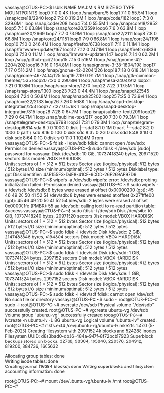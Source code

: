 vassaya@OTUS-PC:~$ lsblk
NAME   MAJ:MIN RM   SIZE RO TYPE MOUNTPOINTS
loop0    7:0    0     4K  1 loop /snap/bare/5
loop1    7:1    0  55.5M  1 loop /snap/core18/2940
loop2    7:2    0 319.2M  1 loop /snap/code/182
loop3    7:3    0 329.6M  1 loop /snap/code/208
loop4    7:4    0  55.5M  1 loop /snap/core18/2952
loop5    7:5    0  63.8M  1 loop /snap/core20/2599
loop6    7:6    0  63.8M  1 loop /snap/core20/2669
loop7    7:7    0  73.9M  1 loop /snap/core22/2111
loop8    7:8    0  66.8M  1 loop /snap/core24/1151
loop9    7:9    0  66.8M  1 loop /snap/core24/1196
loop10   7:10   0 246.4M  1 loop /snap/firefox/6738
loop11   7:11   0  11.1M  1 loop /snap/firmware-updater/167
loop12   7:12   0 247.1M  1 loop /snap/firefox/6836
loop13   7:13   0  11.1M  1 loop /snap/firmware-updater/147
loop14   7:14   0  62.2M  1 loop /snap/github-gui/2
loop15   7:15   0   516M  1 loop /snap/gnome-42-2204/202
loop16   7:16   0 164.8M  1 loop /snap/gnome-3-28-1804/198
loop17   7:17   0 516.2M  1 loop /snap/gnome-42-2204/226
loop18   7:18   0 618.3M  1 loop /snap/gnome-46-2404/125
loop19   7:19   0  91.7M  1 loop /snap/gtk-common-themes/1535
loop20   7:20   0 290.8M  1 loop /snap/mesa-2404/912
loop21   7:21   0  10.8M  1 loop /snap/snap-store/1270
loop22   7:22   0  17.5M  1 loop /snap/snap-store/1300
loop23   7:23   0  44.4M  1 loop /snap/snapd/23545
loop24   7:24   0  50.8M  1 loop /snap/snapd/25202
loop25   7:25   0  73.9M  1 loop /snap/core22/2133
loop26   7:26   0   568K  1 loop /snap/snapd-desktop-integration/253
loop27   7:27   0   576K  1 loop /snap/snapd-desktop-integration/315
loop28   7:28   0  64.7M  1 loop /snap/sublime-text/209
loop29   7:29   0  64.7M  1 loop /snap/sublime-text/217
loop30   7:30   0  79.3M  1 loop /snap/telegram-desktop/6798
loop31   7:31   0  79.3M  1 loop /snap/telegram-desktop/6814
sda      8:0    0   100G  0 disk 
├─sda1   8:1    0     1M  0 part 
└─sda2   8:2    0   100G  0 part /
sdb      8:16   0    10G  0 disk 
sdc      8:32   0     2G  0 disk 
sdd      8:48   0     1G  0 disk 
sde      8:64   0     1G  0 disk 
sr0     11:0    1  1024M  0 rom  
vassaya@OTUS-PC:~$ fdisk -l /dev/sdb
fdisk: cannot open /dev/sdb: Permission denied
vassaya@OTUS-PC:~$ sudo fdisk -l /dev/sdb
[sudo] password for vassaya: 
Disk /dev/sdb: 10 GiB, 10737418240 bytes, 20971520 sectors
Disk model: VBOX HARDDISK   
Units: sectors of 1 * 512 = 512 bytes
Sector size (logical/physical): 512 bytes / 512 bytes
I/O size (minimum/optimal): 512 bytes / 512 bytes
Disklabel type: gpt
Disk identifier: 4AE155F3-D4F8-41CF-9CDD-26F269AF97D9
vassaya@OTUS-PC:~$ wipefs -a /dev/sdb
wipefs: error: /dev/sdb: probing initialization failed: Permission denied
vassaya@OTUS-PC:~$ sudo wipefs -a /dev/sdb
/dev/sdb: 8 bytes were erased at offset 0x00000200 (gpt): 45 46 49 20 50 41 52 54
/dev/sdb: 8 bytes were erased at offset 0x27ffffe00 (gpt): 45 46 49 20 50 41 52 54
/dev/sdb: 2 bytes were erased at offset 0x000001fe (PMBR): 55 aa
/dev/sdb: calling ioctl to re-read partition table: Success
vassaya@OTUS-PC:~$ sudo fdisk -l /dev/sdb
Disk /dev/sdb: 10 GiB, 10737418240 bytes, 20971520 sectors
Disk model: VBOX HARDDISK   
Units: sectors of 1 * 512 = 512 bytes
Sector size (logical/physical): 512 bytes / 512 bytes
I/O size (minimum/optimal): 512 bytes / 512 bytes
vassaya@OTUS-PC:~$ sudo fdisk -l /dev/sdc
Disk /dev/sdc: 2 GiB, 2147483648 bytes, 4194304 sectors
Disk model: VBOX HARDDISK   
Units: sectors of 1 * 512 = 512 bytes
Sector size (logical/physical): 512 bytes / 512 bytes
I/O size (minimum/optimal): 512 bytes / 512 bytes
vassaya@OTUS-PC:~$ sudo fdisk -l /dev/sdd
Disk /dev/sdd: 1 GiB, 1073741824 bytes, 2097152 sectors
Disk model: VBOX HARDDISK   
Units: sectors of 1 * 512 = 512 bytes
Sector size (logical/physical): 512 bytes / 512 bytes
I/O size (minimum/optimal): 512 bytes / 512 bytes
vassaya@OTUS-PC:~$ sudo fdisk -l /dev/sde
Disk /dev/sde: 1 GiB, 1073741824 bytes, 2097152 sectors
Disk model: VBOX HARDDISK   
Units: sectors of 1 * 512 = 512 bytes
Sector size (logical/physical): 512 bytes / 512 bytes
I/O size (minimum/optimal): 512 bytes / 512 bytes
vassaya@OTUS-PC:~$ sudo fdisk -l /dev/sdf
fdisk: cannot open /dev/sdf: No such file or directory
vassaya@OTUS-PC:~$ sudo -i
root@OTUS-PC:~# sudo -i
root@OTUS-PC:~# pvcreate /dev/sdb
  Physical volume "/dev/sdb" successfully created.
root@OTUS-PC:~# vgcreate ubuntu-vg /dev/sdb
  Volume group "ubuntu-vg" successfully created
root@OTUS-PC:~# lvcreate -n ubuntu-lv -L 8G ubuntu-vg
  Logical volume "ubuntu-lv" created.
root@OTUS-PC:~# mkfs.ext4 /dev/ubuntu-vg/ubuntu-lv
mke2fs 1.47.0 (5-Feb-2023)
Creating filesystem with 2097152 4k blocks and 524288 inodes
Filesystem UUID: d8a3bad0-db36-484a-947f-8f72bcb17923
Superblock backups stored on blocks: 
	32768, 98304, 163840, 229376, 294912, 819200, 884736, 1605632

Allocating group tables: done                            
Writing inode tables: done                            
Creating journal (16384 blocks): done
Writing superblocks and filesystem accounting information: done 

root@OTUS-PC:~# mount /dev/ubuntu-vg/ubuntu-lv /mnt
root@OTUS-PC:~# 

